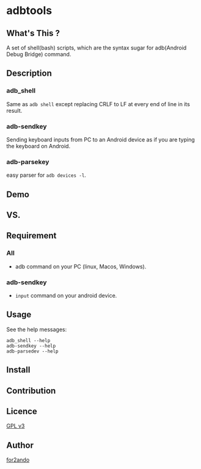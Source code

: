 adbtools
========

## What's This ?
A set of shell(bash) scripts, which are the syntax sugar for adb(Android Debug Bridge) command.

## Description
### adb_shell
Same as `adb shell` except replacing CRLF to LF at every end of line in its result.

### adb-sendkey
Sending keyboard inputs from PC to an Android device as if you are typing the keyboard on Android.

### adb-parsekey
easy parser for `adb devices -l`.

## Demo

## VS. 

## Requirement
### All
* adb command on your PC (linux, Macos, Windows).

### adb-sendkey
* `input` command on your android device.

## Usage
See the help messages:
```shellscript
adb_shell --help
adb-sendkey --help
adb-parsedev --help
```

## Install

## Contribution

## Licence
[GPL v3](https://www.gnu.org/licenses/lgpl.txt)

## Author
[for2ando](https://github.com/for2ando)
